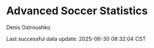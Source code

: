 # Advanced Soccer Statistics
Denis Ostroushko

<!-- gfm -->

Last successful data update: 2025-06-30 08:32:04 CST
